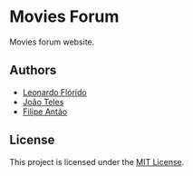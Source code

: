 # Movies Forum
Movies forum website.

## Authors
- [Leonardo Flórido](https://github.com/leo-dsf)
- [João Teles](https://github.com/jteles277)
- [Filipe Antão](https://github.com/MrFantao)

## License
This project is licensed under the [MIT License](LICENSE).
